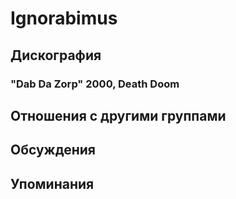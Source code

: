 # Ignorabimus



## Дискография

### "Dab Da Zorp" 2000, Death Doom




## Отношения с другими группами


## Обсуждения


## Упоминания

